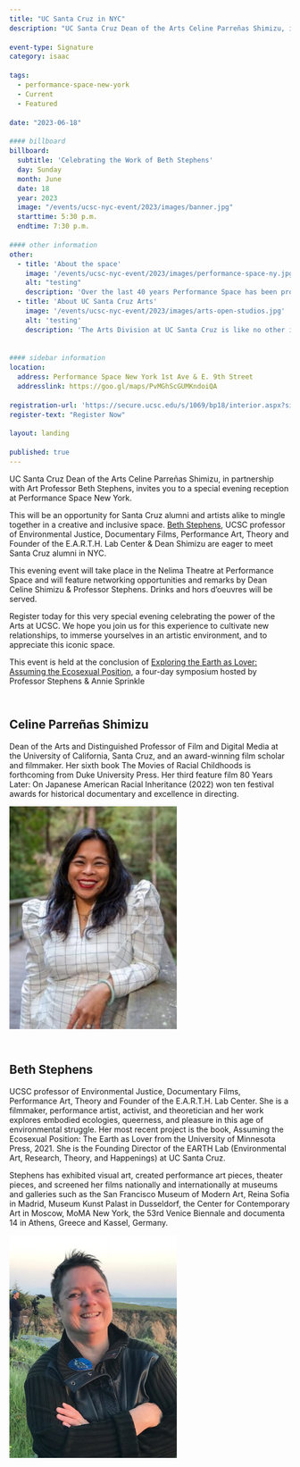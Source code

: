 ```yaml
---
title: "UC Santa Cruz in NYC"
description: "UC Santa Cruz Dean of the Arts Celine Parreñas Shimizu, in partnership with Art Professor Beth Stephens, invites you to a special evening reception at Performance Space New York."

event-type: Signature
category: isaac

tags:
  - performance-space-new-york
  - Current
  - Featured

date: "2023-06-18"

#### billboard
billboard:
  subtitle: 'Celebrating the Work of Beth Stephens'
  day: Sunday
  month: June
  date: 18
  year: 2023
  image: "/events/ucsc-nyc-event/2023/images/banner.jpg"
  starttime: 5:30 p.m.
  endtime: 7:30 p.m.

#### other information
other:
  - title: 'About the space'
    image: '/events/ucsc-nyc-event/2023/images/performance-space-ny.jpg'
    alt: "testing"
    description: 'Over the last 40 years Performance Space has been propelling cultural, theoretical, and political discourse forward. Futurity and world-building connect the interdisciplinary works presented here—works that have dissolved the borders of performance art, dance, theater, music, visual art, poetry and prose, ritual, night life, food, film, and technology, shattering artistic and social norms alike. Performance Space is one of the birthplaces of contemporary performance as it is known today. – <em>performancespacenewyork.org</em>'
  - title: 'About UC Santa Cruz Arts'
    image: '/events/ucsc-nyc-event/2023/images/arts-open-studios.jpg'
    alt: 'testing'
    description: 'The Arts Division at UC Santa Cruz is like no other in California. At UCSC, the Arts Division is home to students, faculty and staff who work towards transforming the world through the power of artistic production and the critical, historical and analytic study of the arts. We are creating new knowledge that impacts the world through innovation that is inclusive and excellence that is equitable. Visit <a href="https://arts.ucsc.edu/">arts.ucsc.edu</a> to learn more about the Arts at UC Santa Cruz.'


#### sidebar information
location:
  address: Performance Space New York 1st Ave & E. 9th Street
  addresslink: https://goo.gl/maps/PvMGhScGUMKndoiQA

registration-url: 'https://secure.ucsc.edu/s/1069/bp18/interior.aspx?sid=1069&gid=1001&pgid=4605&cid=10463'
register-text: "Register Now"

layout: landing

published: true
---
```


UC Santa Cruz Dean of the Arts Celine Parreñas Shimizu, in partnership with Art Professor Beth Stephens, invites you to a special evening reception at Performance Space New York. 

This will be an opportunity for Santa Cruz alumni and artists alike to mingle together in a creative and inclusive space. [Beth Stephens](https://art.ucsc.edu/people/elizabeth-stephens), UCSC professor of Environmental Justice, Documentary Films, Performance Art, Theory and Founder of the E.A.R.T.H. Lab Center & Dean Shimizu are eager to meet Santa Cruz alumni in NYC. 
 
This evening event will take place in the Nelima Theatre at Performance Space and will feature networking opportunities and remarks by Dean Celine Shimizu & Professor Stephens. Drinks and hors d’oeuvres will be served.

Register today for this very special evening celebrating the power of the Arts at UCSC. We hope you join us for this experience to cultivate new relationships, to immerse yourselves in an artistic environment, and to appreciate this iconic space.

This event is held at the conclusion of [Exploring the Earth as Lover: Assuming the Ecosexual Position](https://performancespacenewyork.org/shows/exploring-the-earth-as-lover/), a four-day symposium hosted by Professor Stephens & Annie Sprinkle


<div class="component-wrapper">  
  <section class="profile-w-media left">
    <div class="grid-container large">
      <div class="profile">
        <div class="inner wave-pattern pink">
          <div class="content">
              <h2 class="underline">Celine Parreñas Shimizu</h2>
              <p>
                Dean of the Arts and Distinguished Professor of Film and Digital Media at the University of California, Santa Cruz, and an award-winning film scholar and filmmaker. Her sixth book The Movies of Racial Childhoods is forthcoming from Duke University Press. Her third feature film 80 Years Later: On Japanese American Racial Inheritance (2022) won ten festival awards for historical documentary and excellence in directing.
              </p>
          </div>
          <div class="media">
            <div class="image">
              <img class="profile-image" src="images/celine.jpg" alt="Celine Parreñas Shimizu">
            </div>    
          </div>
        </div>
      </div>
    </div>
  </section>
</div> 
<div class="component-wrapper">  
  <section class="profile-w-media left">
    <div class="grid-container large">
      <div class="profile">
        <div class="inner wave-pattern pink">
          <div class="content">
              <h2 class="underline">Beth Stephens</h2>
              <p>UCSC professor of Environmental Justice, Documentary Films, Performance Art, Theory and Founder of the E.A.R.T.H. Lab Center. She is a filmmaker, performance artist, activist, and theoretician and her work explores embodied ecologies, queerness, and pleasure in this age of environmental struggle. Her most recent project is the book, Assuming the Ecosexual Position: The Earth as Lover from the University of Minnesota Press, 2021. She is the Founding Director of the EARTH Lab (Environmental Art, Research, Theory, and Happenings) at UC Santa Cruz.</p>
                <p>Stephens has exhibited visual art, created performance art pieces, theater pieces, and screened her films nationally and internationally at museums and galleries such as the San Francisco Museum of Modern Art, Reina Sofia in Madrid, Museum Kunst Palast in Dusseldorf, the Center for Contemporary Art in Moscow, MoMA New York, the 53rd Venice Biennale and documenta 14 in Athens, Greece and Kassel, Germany.</p>
          </div>
          <div class="media">
            <div class="image">
              <img class="profile-image" src="images/elizabeth-stephens.jpg" alt="Beth Stephens">
            </div>    
          </div>
        </div>
      </div>
    </div>
  </section>
</div> 

<style>
  .profile-w-media {
    padding: 1em 0 !important;
  }

  .content-left {
    padding: 0 !important;
  }
</style>




